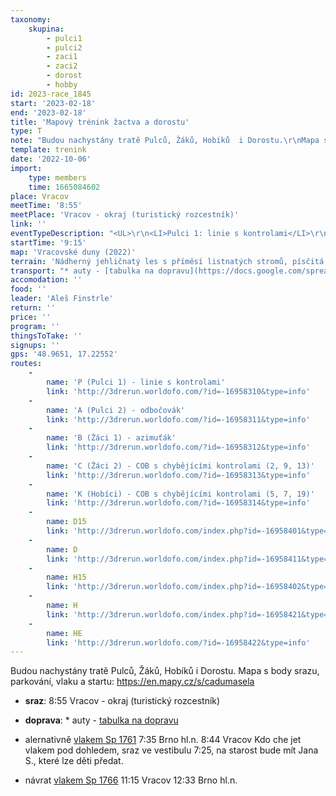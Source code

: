 ```yaml
---
taxonomy:
    skupina:
        - pulci1
        - pulci2
        - zaci1
        - zaci2
        - dorost
        - hobby
id: 2023-race_1845
start: '2023-02-18'
end: '2023-02-18'
title: 'Mapový trénink žactva a dorostu'
type: T
note: "Budou nachystány tratě Pulců, Žáků, Hobíků  i Dorostu.\r\nMapa s body srazu, parkování, vlaku a startu: https://en.mapy.cz/s/cadumasela"
template: trenink
date: '2022-10-06'
import:
    type: members
    time: 1665084602
place: Vracov
meetTime: '8:55'
meetPlace: 'Vracov - okraj (turistický rozcestník)'
link: ''
eventTypeDescription: "<UL>\r\n<LI>Pulci 1: linie s kontrolami</LI>\r\n<LI>Pulci 2: odbočovák</LI>\r\n<LI>Žáci 1: azimuty</LI>\r\n<LI>Žáci 2: COB s chybějícími kontrolami</LI>\r\n<LI>Hobícy: COB s chybějícími kontrolami</LI>\r\n<LI>Dorost: kombotech + hagaby</LI>\r\n</UL>"
startTime: '9:15'
map: 'Vracovské duny (2022)'
terrain: 'Nádherný jehličnatý les s příměsí listnatých stromů, písčitá podložka, kde cesty mohou být pomalejší, jak les a spousta zajímavých míst.'
transport: "* auty - [tabulka na dopravu](https://docs.google.com/spreadsheets/d/1ez9TkmoFIWUik2DDK3Us7pQU1q8ofow1CsRD0jWLFWo/edit?usp=sharing)\r\n\r\n* alernativně [vlakem Sp 1761](https://idos.idnes.cz/vlakyautobusymhdvse/spojeni/draha/?p=Fyb5SSWpsOpfNdTbad2ENK5UbPC5ckqiUKG6:3n27rOzSyiU.F9RwI0SoI4BSSaKo.TapWI4ZEDUp5tfK1rZVw--&from=5433295&to=5433625&depTime=7:35&arrTime=8:44)\r\n7:35 Brno hl.n.\r\n8:44 Vracov\r\nKdo che jet vlakem pod dohledem, sraz ve vestibulu 7:25, na starost bude mít Jana S., které lze děti předat.\r\n\r\n* návrat [vlakem Sp 1766](https://idos.idnes.cz/vlakyautobusymhdvse/spojeni/draha/?p=Fyb5SSWpsOpfNdTbad2ENK5UbPC5ckqix1K3nTcVtdu:mR0ukzTmYeFMCnrz9jGZUbZxdiuyxd3QKDgIxakmWA--&from=5433625&to=5433295&depTime=11:15&arrTime=12:33)\r\n11:15 Vracov\r\n12:33 Brno hl.n."
accomodation: ''
food: ''
leader: 'Aleš Finstrle'
return: ''
price: ''
program: ''
thingsToTake: ''
signups: ''
gps: '48.9651, 17.22552'
routes:
    -
        name: 'P (Pulci 1) - linie s kontrolami'
        link: 'http://3drerun.worldofo.com/?id=-16958310&type=info'
    -
        name: 'A (Pulci 2) - odbočovák'
        link: 'http://3drerun.worldofo.com/?id=-16958311&type=info'
    -
        name: 'B (Žáci 1) - azimuťák'
        link: 'http://3drerun.worldofo.com/?id=-16958312&type=info'
    -
        name: 'C (Žáci 2) - COB s chybějícími kontrolami (2, 9, 13)'
        link: 'http://3drerun.worldofo.com/?id=-16958313&type=info'
    -
        name: 'K (Hobíci) - COB s chybějícími kontrolami (5, 7, 19)'
        link: 'http://3drerun.worldofo.com/?id=-16958314&type=info'
    -
        name: D15
        link: 'http://3drerun.worldofo.com/index.php?id=-16958401&type=info'
    -
        name: D
        link: 'http://3drerun.worldofo.com/index.php?id=-16958411&type=info'
    -
        name: H15
        link: 'http://3drerun.worldofo.com/index.php?id=-16958402&type=info'
    -
        name: H
        link: 'http://3drerun.worldofo.com/index.php?id=-16958421&type=info'
    -
        name: HE
        link: 'http://3drerun.worldofo.com/?id=-16958422&type=info'
---
```


Budou nachystány tratě Pulců, Žáků, Hobíků  i Dorostu.
Mapa s body srazu, parkování, vlaku a startu: https://en.mapy.cz/s/cadumasela
* **sraz**: 8:55 Vracov - okraj (turistický rozcestník)
* **doprava**: * auty - [tabulka na dopravu](https://docs.google.com/spreadsheets/d/1ez9TkmoFIWUik2DDK3Us7pQU1q8ofow1CsRD0jWLFWo/edit?usp=sharing)

* alernativně [vlakem Sp 1761](https://idos.idnes.cz/vlakyautobusymhdvse/spojeni/draha/?p=Fyb5SSWpsOpfNdTbad2ENK5UbPC5ckqiUKG6:3n27rOzSyiU.F9RwI0SoI4BSSaKo.TapWI4ZEDUp5tfK1rZVw--&from=5433295&to=5433625&depTime=7:35&arrTime=8:44)
7:35 Brno hl.n.
8:44 Vracov
Kdo che jet vlakem pod dohledem, sraz ve vestibulu 7:25, na starost bude mít Jana S., které lze děti předat.

* návrat [vlakem Sp 1766](https://idos.idnes.cz/vlakyautobusymhdvse/spojeni/draha/?p=Fyb5SSWpsOpfNdTbad2ENK5UbPC5ckqix1K3nTcVtdu:mR0ukzTmYeFMCnrz9jGZUbZxdiuyxd3QKDgIxakmWA--&from=5433625&to=5433295&depTime=11:15&arrTime=12:33)
11:15 Vracov
12:33 Brno hl.n.
